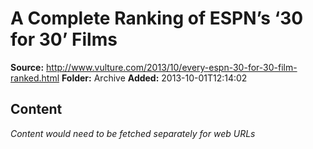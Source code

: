 # A Complete Ranking of ESPN’s ‘30 for 30’ Films

**Source:** http://www.vulture.com/2013/10/every-espn-30-for-30-film-ranked.html
**Folder:** Archive
**Added:** 2013-10-01T12:14:02




## Content
*Content would need to be fetched separately for web URLs*
